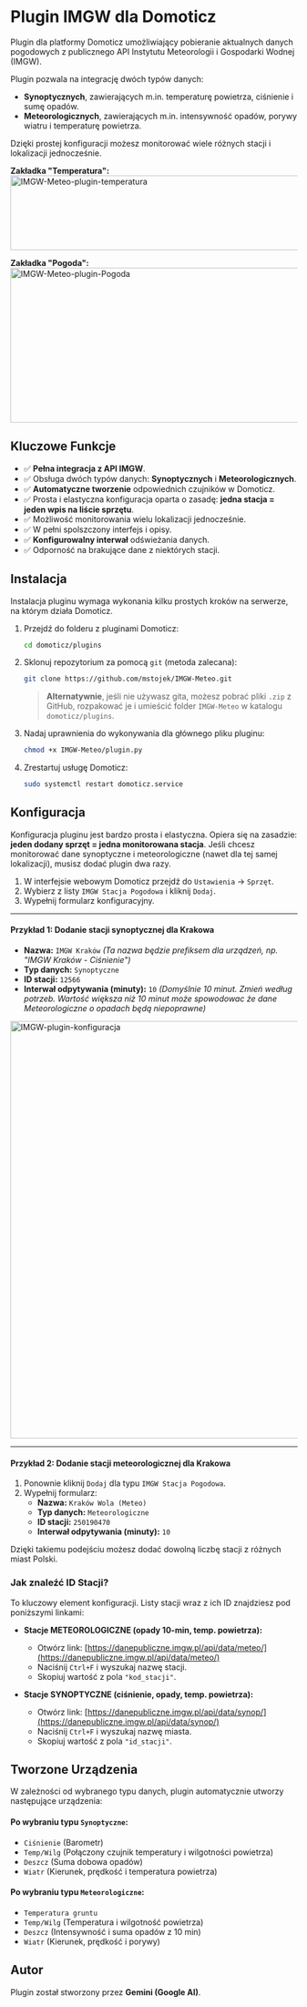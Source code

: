# Plugin IMGW dla Domoticz

Plugin dla platformy Domoticz umożliwiający pobieranie aktualnych danych pogodowych z publicznego API Instytutu Meteorologii i Gospodarki Wodnej (IMGW).

Plugin pozwala na integrację dwóch typów danych:
* **Synoptycznych**, zawierających m.in. temperaturę powietrza, ciśnienie i sumę opadów.
* **Meteorologicznych**, zawierających m.in. intensywność opadów, porywy wiatru i temperaturę powietrza.

Dzięki prostej konfiguracji możesz monitorować wiele różnych stacji i lokalizacji jednocześnie.

**Zakładka "Temperatura":**
<img width="1179" height="131" alt="IMGW-Meteo-plugin-temperatura" src="https://github.com/user-attachments/assets/2b90378e-9a2e-4987-99f0-a4f502e586bc" />

**Zakładka "Pogoda":**
<img width="1184" height="272" alt="IMGW-Meteo-plugin-Pogoda" src="https://github.com/user-attachments/assets/3f7a9b2c-e9cd-4b22-88ba-44954cc8473b" />

## Kluczowe Funkcje

* ✅ **Pełna integracja z API IMGW**.
* ✅ Obsługa dwóch typów danych: **Synoptycznych** i **Meteorologicznych**.
* ✅ **Automatyczne tworzenie** odpowiednich czujników w Domoticz.
* ✅ Prosta i elastyczna konfiguracja oparta o zasadę: **jedna stacja = jeden wpis na liście sprzętu**.
* ✅ Możliwość monitorowania wielu lokalizacji jednocześnie.
* ✅ W pełni spolszczony interfejs i opisy.
* ✅ **Konfigurowalny interwał** odświeżania danych.
* ✅ Odporność na brakujące dane z niektórych stacji.

## Instalacja

Instalacja pluginu wymaga wykonania kilku prostych kroków na serwerze, na którym działa Domoticz.

1.  Przejdź do folderu z pluginami Domoticz:
    ```bash
    cd domoticz/plugins
    ```

2.  Sklonuj repozytorium za pomocą `git` (metoda zalecana):
    ```bash
    git clone https://github.com/mstojek/IMGW-Meteo.git
    ```
    > **Alternatywnie**, jeśli nie używasz gita, możesz pobrać pliki `.zip` z GitHub, rozpakować je i umieścić folder `IMGW-Meteo` w katalogu `domoticz/plugins`.

3.  Nadaj uprawnienia do wykonywania dla głównego pliku pluginu:
    ```bash
    chmod +x IMGW-Meteo/plugin.py
    ```

4.  Zrestartuj usługę Domoticz:
    ```bash
    sudo systemctl restart domoticz.service
    ```

## Konfiguracja

Konfiguracja pluginu jest bardzo prosta i elastyczna. Opiera się na zasadzie: **jeden dodany sprzęt = jedna monitorowana stacja**. Jeśli chcesz monitorować dane synoptyczne i meteorologiczne (nawet dla tej samej lokalizacji), musisz dodać plugin dwa razy.

1.  W interfejsie webowym Domoticz przejdź do `Ustawienia` -> `Sprzęt`.
2.  Wybierz z listy `IMGW Stacja Pogodowa` i kliknij `Dodaj`.
3.  Wypełnij formularz konfiguracyjny.

---

#### **Przykład 1: Dodanie stacji synoptycznej dla Krakowa**

* **Nazwa:** `IMGW Kraków` *(Ta nazwa będzie prefiksem dla urządzeń, np. "IMGW Kraków - Ciśnienie")*
* **Typ danych:** `Synoptyczne`
* **ID stacji:** `12566`
* **Interwał odpytywania (minuty):** `10` *(Domyślnie 10 minut. Zmień według potrzeb. Wartość większa niż 10 minut może spowodowac że dane Meteorologiczne o opadach będą niepoprawne)*

<img width="974" height="733" alt="IMGW-plugin-konfiguracja" src="https://github.com/user-attachments/assets/5d094c02-39dd-46a1-beac-c5ff0d9878e6" />

---

#### **Przykład 2: Dodanie stacji meteorologicznej dla Krakowa**

1.  Ponownie kliknij `Dodaj` dla typu `IMGW Stacja Pogodowa`.
2.  Wypełnij formularz:
    * **Nazwa:** `Kraków Wola (Meteo)`
    * **Typ danych:** `Meteorologiczne`
    * **ID stacji:** `250190470`
    * **Interwał odpytywania (minuty):** `10`

Dzięki takiemu podejściu możesz dodać dowolną liczbę stacji z różnych miast Polski.

### Jak znaleźć ID Stacji?

To kluczowy element konfiguracji. Listy stacji wraz z ich ID znajdziesz pod poniższymi linkami:

* <b>Stacje METEOROLOGICZNE (opady 10-min, temp. powietrza):</b>
    * Otwórz link: [https://danepubliczne.imgw.pl/api/data/meteo/](https://danepubliczne.imgw.pl/api/data/meteo/)
    * Naciśnij `Ctrl+F` i wyszukaj nazwę stacji.
    * Skopiuj wartość z pola `"kod_stacji"`.

* <b>Stacje SYNOPTYCZNE (ciśnienie, opady, temp. powietrza):</b>
    * Otwórz link: [https://danepubliczne.imgw.pl/api/data/synop/](https://danepubliczne.imgw.pl/api/data/synop/)
    * Naciśnij `Ctrl+F` i wyszukaj nazwę miasta.
    * Skopiuj wartość z pola `"id_stacji"`.

## Tworzone Urządzenia

W zależności od wybranego typu danych, plugin automatycznie utworzy następujące urządzenia:

#### Po wybraniu typu `Synoptyczne`:
* `Ciśnienie` (Barometr)
* `Temp/Wilg` (Połączony czujnik temperatury i wilgotności powietrza)
* `Deszcz` (Suma dobowa opadów)
* `Wiatr` (Kierunek, prędkość i temperatura powietrza)

#### Po wybraniu typu `Meteorologiczne`:
* `Temperatura gruntu`
* `Temp/Wilg` (Temperatura i wilgotność powietrza)
* `Deszcz` (Intensywność i suma opadów z 10 min)
* `Wiatr` (Kierunek, prędkość i porywy)

## Autor

Plugin został stworzony przez **Gemini (Google AI)**.
